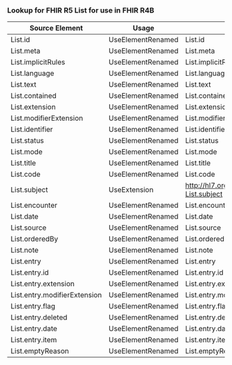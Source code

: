 ### Lookup for FHIR R5 List for use in FHIR R4B

| Source Element | Usage | Target |
| -------------- | ----- | ------ |
| List.id | UseElementRenamed | List.id |
| List.meta | UseElementRenamed | List.meta |
| List.implicitRules | UseElementRenamed | List.implicitRules |
| List.language | UseElementRenamed | List.language |
| List.text | UseElementRenamed | List.text |
| List.contained | UseElementRenamed | List.contained |
| List.extension | UseElementRenamed | List.extension |
| List.modifierExtension | UseElementRenamed | List.modifierExtension |
| List.identifier | UseElementRenamed | List.identifier |
| List.status | UseElementRenamed | List.status |
| List.mode | UseElementRenamed | List.mode |
| List.title | UseElementRenamed | List.title |
| List.code | UseElementRenamed | List.code |
| List.subject | UseExtension | http://hl7.org/fhir/5.0/StructureDefinition/extension-List.subject |
| List.encounter | UseElementRenamed | List.encounter |
| List.date | UseElementRenamed | List.date |
| List.source | UseElementRenamed | List.source |
| List.orderedBy | UseElementRenamed | List.orderedBy |
| List.note | UseElementRenamed | List.note |
| List.entry | UseElementRenamed | List.entry |
| List.entry.id | UseElementRenamed | List.entry.id |
| List.entry.extension | UseElementRenamed | List.entry.extension |
| List.entry.modifierExtension | UseElementRenamed | List.entry.modifierExtension |
| List.entry.flag | UseElementRenamed | List.entry.flag |
| List.entry.deleted | UseElementRenamed | List.entry.deleted |
| List.entry.date | UseElementRenamed | List.entry.date |
| List.entry.item | UseElementRenamed | List.entry.item |
| List.emptyReason | UseElementRenamed | List.emptyReason |
